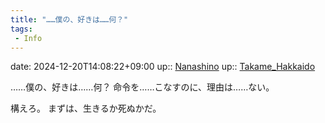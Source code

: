 ```yaml
---
title: "……僕の、好きは……何？"
tags:
 - Info
---
```


date: 2024-12-20T14:08:22+09:00
up:: [Nanashino](../Bar/Novel/Nacaria/Nanashino.md)
up:: [Takame_Hakkaido](../Bar/Novel/Nacaria/Takame_Hakkaido.md)

……僕の、好きは……何？
命令を……こなすのに、理由は……ない。

構えろ。
まずは、生きるか死ぬかだ。